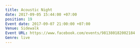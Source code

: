 ```yaml
---
title: Acoustic Night
date: 2017-09-05 15:44:00 +07:00
position: 19
Event date: 2017-09-07 21:00:00 +07:00
Venue: Sidewalk
Event URL: https://www.facebook.com/events/981380182002184
Genre: live
---
```


